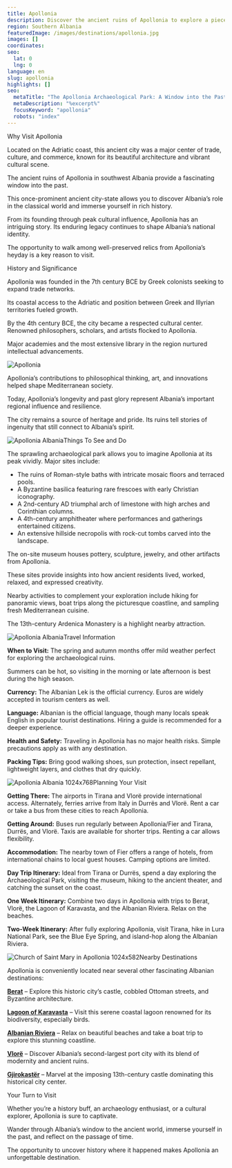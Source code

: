 ```yaml
---
title: Apollonia
description: Discover the ancient ruins of Apollonia to explore a piece of Albania's rich history. Walk amid well-preserved artifacts from a city that once shaped Mediterranean culture.
region: Southern Albania
featuredImage: /images/destinations/apollonia.jpg
images: []
coordinates:
seo:
  lat: 0
  lng: 0
language: en
slug: apollonia
highlights: []
seo:
  metaTitle: "The Apollonia Archaeological Park: A Window into the Past"
  metaDescription: "%excerpt%"
  focusKeyword: "apollonia"
  robots: "index"
---
```


Why Visit Apollonia

Located on the Adriatic coast, this ancient city was a major center of trade, culture, and commerce, known for its beautiful architecture and vibrant cultural scene.

The ancient ruins of Apollonia in southwest Albania provide a fascinating window into the past. 

This once-prominent ancient city-state allows you to discover Albania’s role in the classical world and immerse yourself in rich history.

From its founding through peak cultural influence, Apollonia has an intriguing story. Its enduring legacy continues to shape Albania’s national identity. 

The opportunity to walk among well-preserved relics from Apollonia’s heyday is a key reason to visit.

History and Significance

Apollonia was founded in the 7th century BCE by Greek colonists seeking to expand trade networks. 

Its coastal access to the Adriatic and position between Greek and Illyrian territories fueled growth.

By the 4th century BCE, the city became a respected cultural center. Renowned philosophers, scholars, and artists flocked to Apollonia. 

Major academies and the most extensive library in the region nurtured intellectual advancements. 

![Apollonia](/images/destinations/Apollonia.jpeg "Apollonia")

Apollonia’s contributions to philosophical thinking, art, and innovations helped shape Mediterranean society.

Today, Apollonia’s longevity and past glory represent Albania’s important regional influence and resilience. 

The city remains a source of heritage and pride. Its ruins tell stories of ingenuity that still connect to Albania’s spirit.

![Apollonia Albania](/images/destinations/apollonia-temple-albania.jpg "apollonia temple albania")Things To See and Do

The sprawling archaeological park allows you to imagine Apollonia at its peak vividly. Major sites include:

-   The ruins of Roman-style baths with intricate mosaic floors and terraced pools.
-   A Byzantine basilica featuring rare frescoes with early Christian iconography.
-   A 2nd-century AD triumphal arch of limestone with high arches and Corinthian columns.
-   A 4th-century amphitheater where performances and gatherings entertained citizens.
-   An extensive hillside necropolis with rock-cut tombs carved into the landscape.

The on-site museum houses pottery, sculpture, jewelry, and other artifacts from Apollonia. 

These sites provide insights into how ancient residents lived, worked, relaxed, and expressed creativity.

Nearby activities to complement your exploration include hiking for panoramic views, boat trips along the picturesque coastline, and sampling fresh Mediterranean cuisine. 

The 13th-century Ardenica Monastery is a highlight nearby attraction.

![Apollonia Albania](/images/destinations/apollonia-roman-temple-albania.jpg "apollonia roman temple albania")Travel Information

**When to Visit:** The spring and autumn months offer mild weather perfect for exploring the archaeological ruins. 

Summers can be hot, so visiting in the morning or late afternoon is best during the high season.

**Currency:** The Albanian Lek is the official currency. Euros are widely accepted in tourism centers as well.

**Language:** Albanian is the official language, though many locals speak English in popular tourist destinations. Hiring a guide is recommended for a deeper experience.

**Health and Safety:** Traveling in Apollonia has no major health risks. Simple precautions apply as with any destination.

**Packing Tips:** Bring good walking shoes, sun protection, insect repellant, lightweight layers, and clothes that dry quickly.

![Apollonia Albania 1024x768](/images/destinations/Apollonia_Albania.jpeg "Apollonia Albania 1024x768")Planning Your Visit

**Getting There:** The airports in Tirana and Vlorë provide international access. Alternately, ferries arrive from Italy in Durrës and Vlorë. Rent a car or take a bus from these cities to reach Apollonia.

**Getting Around:** Buses run regularly between Apollonia/Fier and Tirana, Durrës, and Vlorë. Taxis are available for shorter trips. Renting a car allows flexibility.

**Accommodation:** The nearby town of Fier offers a range of hotels, from international chains to local guest houses. Camping options are limited.

**Day Trip Itinerary:** Ideal from Tirana or Durrës, spend a day exploring the Archaeological Park, visiting the museum, hiking to the ancient theater, and catching the sunset on the coast.

**One Week Itinerary:** Combine two days in Apollonia with trips to Berat, Vlorë, the Lagoon of Karavasta, and the Albanian Riviera. Relax on the beaches.

**Two-Week Itinerary:** After fully exploring Apollonia, visit Tirana, hike in Lura National Park, see the Blue Eye Spring, and island-hop along the Albanian Riviera.

![Church of Saint Mary in Apollonia 1024x582](/images/destinations/Church-of-Saint-Mary-in-Apollonia.jpeg "Church of Saint Mary in Apollonia 1024x582")Nearby Destinations

Apollonia is conveniently located near several other fascinating Albanian destinations:

**[Berat](https://albaniavisit.com/destinations/berat/)** – Explore this historic city’s castle, cobbled Ottoman streets, and Byzantine architecture.

**[Lagoon of Karavasta](https://albaniavisit.com/attractions/karavasta-lagoon/)** – Visit this serene coastal lagoon renowned for its biodiversity, especially birds.

**[Albanian Riviera](https://albaniavisit.com/attractions/albanian-riviera/)** – Relax on beautiful beaches and take a boat trip to explore this stunning coastline.

**[Vlorë](https://albaniavisit.com/destinations/vlora/)** – Discover Albania’s second-largest port city with its blend of modernity and ancient ruins.

**[Gjirokastër](https://albaniavisit.com/destinations/gjirokaster/)** – Marvel at the imposing 13th-century castle dominating this historical city center.

Your Turn to Visit

Whether you’re a history buff, an archaeology enthusiast, or a cultural explorer, Apollonia is sure to captivate. 

Wander through Albania’s window to the ancient world, immerse yourself in the past, and reflect on the passage of time. 

The opportunity to uncover history where it happened makes Apollonia an unforgettable destination.

